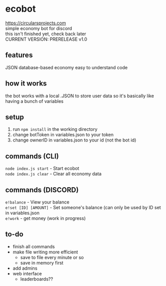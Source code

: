 # ecobot
https://circularsprojects.com \
simple economy bot for discord\
this isn't finished yet, check back later\
CURRENT VERSION: PRERELEASE v1.0
## features
JSON database-based economy
easy to understand code
## how it works
the bot works with a local .JSON to store user data so it's basically like having a bunch of variables
## setup
1. run `npm install` in the working directory
2. change botToken in variables.json to your token
3. change ownerID in variables.json to your id (not the bot id)
## commands (CLI)
`node index.js start` - Start ecobot\
`node index.js clear` - Clear all economy data
## commands (DISCORD)
`e!balance` - View your balance\
`e!set [ID] [AMOUNT]` - Set someone's balance (can only be used by ID set in variables.json\
`e!work` - get money (work in progress)
## to-do
- finish all commands
- make file writing more efficient
  - save to file every minute or so
  - save in memory first
- add admins
- web interface
  - leaderboards??
